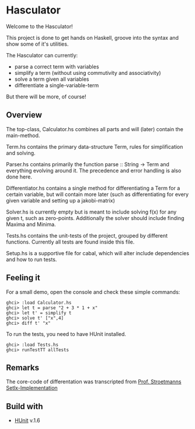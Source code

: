 # Hasculator 
Welcome to the Hasculator!

This project is done to get hands on Haskell, groove into the syntax and show some of it's utilities. 

The Hasculator can currently:

* parse a correct term with variables
* simplify a term (without using commutivity and associativity)
* solve a term given all variables
* differentiate a single-variable-term

But there will be more, of course!
## Overview
The top-class, Calculator.hs combines all parts and will (later) contain the main-method. 


Term.hs contains the primary data-structure Term, rules for simplification and solving.


Parser.hs contains primarily the function parse :: String -> Term and everything evolving around it. 
The precedence and error handling is also done here. 


Differentiator.hs contains a single method for differentiating a Term for a certain variable, but will contain more later 
(such as differentiating for every given variable and setting up a jakobi-matrix)


Solver.hs is currently empty but is meant to include solving f(x) for any given t, such as zero-points.
Additionally the solver should include finding Maxima and Minima.


Tests.hs contains the unit-tests of the project, grouped by different functions. Currently all tests are found inside this file.


Setup.hs is a supportive file for cabal, which will alter include dependencies and how to run tests.
## Feeling it
For a small demo, open the console and check these simple commands:

```
ghci> :load Calculator.hs 
ghci> let t = parse "2 + 3 * 1 + x"
ghci> let t' = simplify t
ghci> solve t' ["x",4]
ghci> diff t' "x"
```

To run the tests, you need to have HUnit installed. 

```
ghci> :load Tests.hs
ghci> runTestTT allTests
```

## Remarks
The core-code of differentation was transcripted from [Prof. Stroetmanns Setlx-Implementation](https://github.com/karlstroetmann/Logik/blob/master/SetlX/diff.stlx)

## Build with
* [HUnit](http://hackage.haskell.org/package/HUnit) v.1.6
